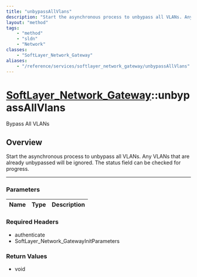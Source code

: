 ```yaml
---
title: "unbypassAllVlans"
description: "Start the asynchronous process to unbypass all VLANs. Any VLANs that are already unbypassed will be ignored. The status... "
layout: "method"
tags:
    - "method"
    - "sldn"
    - "Network"
classes:
    - "SoftLayer_Network_Gateway"
aliases:
    - "/reference/services/softlayer_network_gateway/unbypassAllVlans"
---
```

# [SoftLayer_Network_Gateway](/reference/services/SoftLayer_Network_Gateway)::unbypassAllVlans


Bypass All VLANs


## Overview 
Start the asynchronous process to unbypass all VLANs. Any VLANs that are already unbypassed will be ignored. The status field can be checked for progress. 

-----

### Parameters 
|Name | Type | Description |
| --- | --- | --- |


### Required Headers
* authenticate
* SoftLayer_Network_GatewayInitParameters


### Return Values
* void




